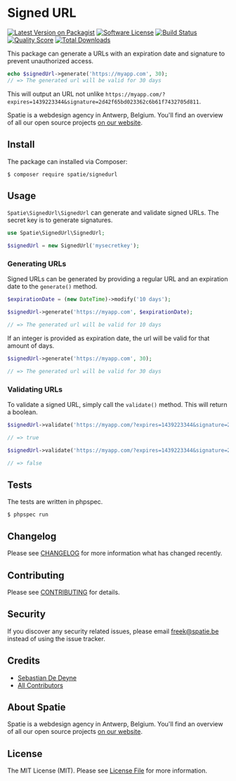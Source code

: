 # Signed URL

[![Latest Version on Packagist](https://img.shields.io/packagist/v/spatie/signedurl.svg?style=flat-square)](https://packagist.org/packages/spatie/signedurl)
[![Software License](https://img.shields.io/badge/license-MIT-brightgreen.svg?style=flat-square)](LICENSE.md)
[![Build Status](https://img.shields.io/travis/spatie/signedurl/master.svg?style=flat-square)](https://travis-ci.org/spatie/signedurl)
[![Quality Score](https://img.shields.io/scrutinizer/g/spatie/signedurl.svg?style=flat-square)](https://scrutinizer-ci.com/g/spatie/signedurl)
[![Total Downloads](https://img.shields.io/packagist/dt/spatie/signedurl.svg?style=flat-square)](https://packagist.org/packages/spatie/signedurl)

This package can generate a URLs with an expiration date and signature to prevent unauthorized access.

```php
echo $signedUrl->generate('https://myapp.com', 30);
// => The generated url will be valid for 30 days
```
This will output an URL not unlike `https://myapp.com/?expires=1439223344&signature=2d42f65bd023362c6b61f7432705d811`.

Spatie is a webdesign agency in Antwerp, Belgium. You'll find an overview of all
our open source projects [on our website](https://spatie.be/opensource).


## Install

The package can installed via Composer:
```
$ composer require spatie/signedurl
```

## Usage

`Spatie\SignedUrl\SignedUrl` can generate and validate signed URLs. The secret key is to
generate signatures.

```php
use Spatie\SignedUrl\SignedUrl;

$signedUrl = new SignedUrl('mysecretkey');
```

### Generating URLs

Signed URLs can be generated by providing a regular URL and an expiration date to the `generate()` method.

```php
$expirationDate = (new DateTime)->modify('10 days');

$signedUrl->generate('https://myapp.com', $expirationDate);

// => The generated url will be valid for 10 days
```

If an integer is provided as expiration date, the url will be valid for that amount of days.

```php
$signedUrl->generate('https://myapp.com', 30);

// => The generated url will be valid for 30 days
```

### Validating URLs

To validate a signed URL, simply call the `validate()` method. This will return a boolean.

```php
$signedUrl->validate('https://myapp.com/?expires=1439223344&signature=2d42f65bd023362c6b61f7432705d811');

// => true

$signedUrl->validate('https://myapp.com/?expires=1439223344&signature=2d42f65bd0-INVALID-23362c6b61f7432705d811');

// => false
```

## Tests

The tests are written in phpspec.

```
$ phpspec run
```

## Changelog

Please see [CHANGELOG](CHANGELOG.md) for more information what has changed recently.

## Contributing

Please see [CONTRIBUTING](CONTRIBUTING.md) for details.

## Security

If you discover any security related issues, please email freek@spatie.be instead of using the issue tracker.

## Credits

- [Sebastian De Deyne](https://github.com/sebastiandedeyne)
- [All Contributors](../../contributors)

## About Spatie
Spatie is a webdesign agency in Antwerp, Belgium. You'll find an overview of all our open source projects [on our website](https://spatie.be/opensource).

## License

The MIT License (MIT). Please see [License File](LICENSE.md) for more information.
